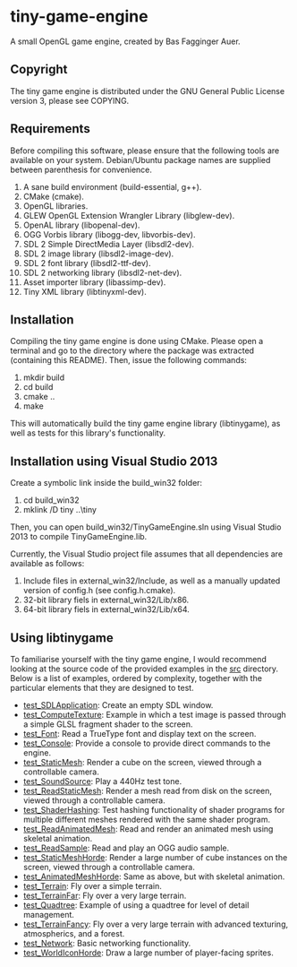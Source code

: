 tiny-game-engine
================

A small OpenGL game engine, created by Bas Fagginger Auer.

Copyright
---------

The tiny game engine is distributed under the GNU General Public License version 3, please see COPYING.

Requirements
------------

Before compiling this software, please ensure that the following tools are available on your system.
Debian/Ubuntu package names are supplied between parenthesis for convenience.

1.   A sane build environment (build-essential, g++).
2.   CMake (cmake).
3.   OpenGL libraries.
4.   GLEW OpenGL Extension Wrangler Library (libglew-dev).
5.   OpenAL library (libopenal-dev).
6.   OGG Vorbis library (libogg-dev, libvorbis-dev).
7.   SDL 2 Simple DirectMedia Layer (libsdl2-dev).
8.   SDL 2 image library (libsdl2-image-dev).
9.   SDL 2 font library (libsdl2-ttf-dev).
10.  SDL 2 networking library (libsdl2-net-dev).
11.  Asset importer library (libassimp-dev).
12.  Tiny XML library (libtinyxml-dev).

Installation
------------

Compiling the tiny game engine is done using CMake.
Please open a terminal and go to the directory where the package was extracted (containing this README).
Then, issue the following commands:

1.   mkdir build
2.   cd build
3.   cmake ..
4.   make

This will automatically build the tiny game engine library (libtinygame), as well as tests for this library's functionality.

Installation using Visual Studio 2013
-------------------------------------

Create a symbolic link inside the build_win32 folder:

1.   cd build_win32
2.   mklink /D tiny ..\tiny

Then, you can open build_win32/TinyGameEngine.sln using Visual Studio 2013 to compile TinyGameEngine.lib.

Currently, the Visual Studio project file assumes that all dependencies are available as follows:
1.   Include files in external_win32/Include, as well as a manually updated version of config.h (see config.h.cmake).
2.   32-bit library fiels in external_win32/Lib/x86.
2.   64-bit library fiels in external_win32/Lib/x64.

Using libtinygame
-----------------

To familiarise yourself with the tiny game engine, I would recommend looking at the source code of the provided examples in the [src](/src/) directory.
Below is a list of examples, ordered by complexity, together with the particular elements that they are designed to test.

*   [test_SDLApplication](/src/test_SDLApplication.cpp): Create an empty SDL window.
*   [test_ComputeTexture](/src/test_ComputeTexture.cpp): Example in which a test image is passed through a simple GLSL fragment shader to the screen.
*   [test_Font](/src/test_Font.cpp): Read a TrueType font and display text on the screen.
*   [test_Console](/src/test_Console.cpp): Provide a console to provide direct commands to the engine.
*   [test_StaticMesh](/src/test_StaticMesh.cpp): Render a cube on the screen, viewed through a controllable camera.
*   [test_SoundSource](/src/test_SoundSource.cpp): Play a 440Hz test tone.
*   [test_ReadStaticMesh](/src/test_ReadStaticMesh.cpp): Render a mesh read from disk on the screen, viewed through a controllable camera.
*   [test_ShaderHashing](/src/test_ShaderHashing.cpp): Test hashing functionality of shader programs for multiple different meshes rendered with the same shader program.
*   [test_ReadAnimatedMesh](/src/test_AnimatedMesh.cpp): Read and render an animated mesh using skeletal animation.
*   [test_ReadSample](/src/test_ReadSample.cpp): Read and play an OGG audio sample.
*   [test_StaticMeshHorde](/src/test_StaticMeshHorde.cpp): Render a large number of cube instances on the screen, viewed through a controllable camera.
*   [test_AnimatedMeshHorde](/src/test_AnimatedMeshHorde.cpp): Same as above, but with skeletal animation.
*   [test_Terrain](/src/test_Terrain.cpp): Fly over a simple terrain.
*   [test_TerrainFar](/src/test_TerrainFar.cpp): Fly over a very large terrain.
*   [test_Quadtree](/src/test_Quadtree.cpp): Example of using a quadtree for level of detail management.
*   [test_TerrainFancy](/src/test_TerrainFancy.cpp): Fly over a very large terrain with advanced texturing, atmospherics, and a forest.
*   [test_Network](/src/test_Network.cpp): Basic networking functionality.
*   [test_WorldIconHorde](/src/test_WorldIconHorde.cpp): Draw a large number of player-facing sprites.

